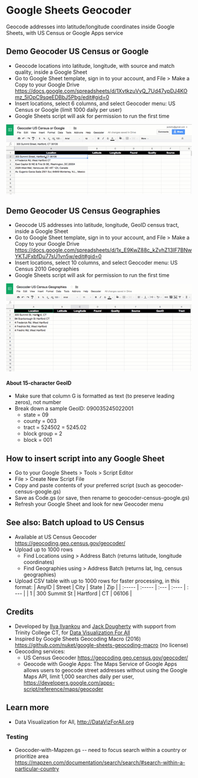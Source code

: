 # Google Sheets Geocoder
Geocode addresses into latitude/longitude coordinates inside Google Sheets, with US Census or Google Apps service

## Demo Geocoder US Census or Google
- Geocode locations into latitude, longitude, with source and match quality, inside a Google Sheet
- Go to Google Sheet template, sign in to your account, and File > Make a Copy to your Google Drive https://docs.google.com/spreadsheets/d/1XvtkzuVyQ_7Ud47ypDJ4KOmz_5lOpC9sqeEDBbJ5Pbg/edit#gid=0
- Insert locations, select 6 columns, and select Geocoder menu: US Census or Google (limit 1000 daily per user)
- Google Sheets script will ask for permission to run the first time

![Screencast](google-sheets-geocoder-census-google.gif)

## Demo Geocoder US Census Geographies
- Geocode US addresses into latitude, longitude, GeoID census tract, inside a Google Sheet
- Go to Google Sheet template, sign in to your account, and File > Make a Copy to your Google Drive
https://docs.google.com/spreadsheets/d/1x_E9KwZ88c_kZvhZ13IF7BNwYKTJFxbfDu77sU1vn5w/edit#gid=0
- Insert locations, select 10 columns, and select Geocoder menu: US Census 2010 Geographies
- Google Sheets script will ask for permission to run the first time

![Screencast](google-sheets-geocoder-census-geographies.gif)

#### About 15-character GeoID
- Make sure that column G is formatted as text (to preserve leading zeros), not number
- Break down a sample GeoID: 090035245022001
  - state = 09
  - county = 003
  - tract = 524502 = 5245.02
  - block group = 2
  - block = 001

## How to insert script into any Google Sheet
  - Go to your Google Sheets > Tools > Script Editor
  - File > Create New Script File
  - Copy and paste contents of your preferred script (such as geocoder-census-google.gs)
  - Save as Code.gs (or save, then rename to geocoder-census-google.gs)
  - Refresh your Google Sheet and look for new Geocoder menu

## See also: Batch upload to US Census
- Available at US Census Geocoder https://geocoding.geo.census.gov/geocoder/
- Upload up to 1000 rows
  - Find Locations using > Address Batch (returns latitude, longitude coordinates)
  - Find Geographies using > Address Batch (returns lat, lng, census geographies)
- Upload CSV table with up to 1000 rows for faster processing, in this format:
| AnyID  | Street | City | State | Zip   |
| :----- | :----- | :--- | :---- | : --- |
| 1      | 300 Summit St  | Hartford | CT | 06106 |

## Credits
- Developed by [Ilya Ilyankou](https://github.com/ilyankou) and [Jack Dougherty](https://github.com/jackdougherty) with support from Trinity College CT, for [Data Visualization For All](https://www.datavizforall.org/)
- Inspired by Google Sheets Geocoding Macro (2016) https://github.com/nuket/google-sheets-geocoding-macro (no license)
- Geocoding services:
  - US Census Geocoder https://geocoding.geo.census.gov/geocoder/
  - Geocode with Google Apps: The Maps Service of Google Apps allows users to geocode street addresses without using the Google Maps API, limit 1,000 searches daily per user, https://developers.google.com/apps-script/reference/maps/geocoder

## Learn more
- Data Visualization for All, http://DataVizForAll.org

### Testing
- Geocoder-with-Mapzen.gs -- need to focus search within a country or prioritize area https://mapzen.com/documentation/search/search/#search-within-a-particular-country
